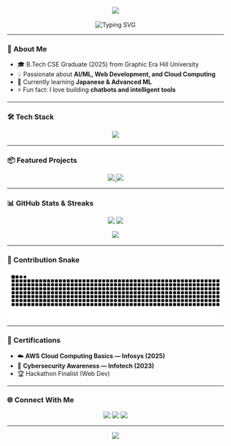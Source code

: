 <!-- Animated & Graphical Profile README for: github.com/Prabhakarrayal -->

<!-- Header Banner -->
<p align="center">
  <img src="https://capsule-render.vercel.app/api?type=waving&color=0:8e2de2,100:ff6a00&height=200&section=header&text=Hi%20I'm%20Prabhakar%20Rayal%20👋&fontSize=40&fontColor=ffffff&animation=fadeIn&fontAlignY=35" />
</p>

<!-- Typing Animation -->
<p align="center">
  <img src="https://readme-typing-svg.herokuapp.com?font=Fira+Code&pause=1000&color=ff0080&center=true&vCenter=true&width=500&lines=Software+Engineer+%7C+AI-ML+Enthusiast;Web+Developer+%7C+Problem+Solver;Always+Learning+New+Techs" alt="Typing SVG" />
</p>

---

### 🚀 About Me   
- 🎓 B.Tech CSE Graduate (2025) from Graphic Era Hill University  
- 💡 Passionate about **AI/ML, Web Development, and Cloud Computing**  
- 🌱 Currently learning **Japanese & Advanced ML**  
- ⚡ Fun fact: I love building **chatbots and intelligent tools**  

---

### 🛠️ Tech Stack  
<p align="center">
  <img src="https://skillicons.dev/icons?i=python,java,cpp,c,js,php,html,css,mysql,flask,react,aws,git,github,vscode,figma" />
</p>

---

### 📦 Featured Projects  
<p align="center">
  <a href="https://github.com/Prabhakarrayal/medical-image-denoising-ml">
    <img src="https://github-readme-stats.vercel.app/api/pin/?username=Prabhakarrayal&repo=medical-image-denoising-ml&theme=radical" />
  </a>
  <a href="https://github.com/Prabhakarrayal/ats-resume-optimizer">
    <img src="https://github-readme-stats.vercel.app/api/pin/?username=Prabhakarrayal&repo=ats-resume-optimizer&theme=radical" />
  </a>
</p>

---

### 📊 GitHub Stats & Streaks  
<p align="center">
  <!-- Stats -->
  <img src="https://github-readme-stats.vercel.app/api?username=Prabhakarrayal&show_icons=true&theme=radical&hide_border=true" height="160"/>
  
  <!-- Top Languages -->
  <img src="https://github-readme-stats.vercel.app/api/top-langs/?username=Prabhakarrayal&layout=compact&theme=radical&langs_count=8&hide=C,C%2B%2B,CMake,Makefile&cache_seconds=1800" height="160"/>
</p>

<p align="center">
  <img src="https://streak-stats-80kx07s76-prabhakarrayals-projects.vercel.app?user=Prabhakarrayal&theme=python-dark&hide_border=true&short_numbers=true" height="160"/>
</p>





---

### 🐍 Contribution Snake  
<p align="center">
  <img src="https://raw.githubusercontent.com/Prabhakarrayal/Prabhakarrayal/output/github-contribution-grid-snake.svg" alt="snake animation"/>
</p>



---

### 🏅 Certifications  
- ☁️ **AWS Cloud Computing Basics — Infosys (2025)**  
- 🔐 **Cybersecurity Awareness — Infotech (2023)**  
- 🏆 Hackathon Finalist (Web Dev)  

---

### 🌐 Connect With Me  
<p align="center">
  <a href="mailto:prabhakarrayalarcy@gmail.com"><img src="https://img.shields.io/badge/Email-D14836?style=for-the-badge&logo=gmail&logoColor=white"></a>
  <a href="https://www.linkedin.com/in/prabhakar-rayal-663968259/"><img src="https://img.shields.io/badge/LinkedIn-0077B5?style=for-the-badge&logo=linkedin&logoColor=white"></a>
  <a href="https://prabhakar-rayal-gtz3vl4.gamma.site/"><img src="https://img.shields.io/badge/Portfolio-ff6a00?style=for-the-badge&logo=firefox&logoColor=white"></a>
</p>


---

<!-- Footer Banner -->
<p align="center">
  <img src="https://capsule-render.vercel.app/api?type=waving&color=0:ff6a00,100:8e2de2&height=120&section=footer"/>
</p>
